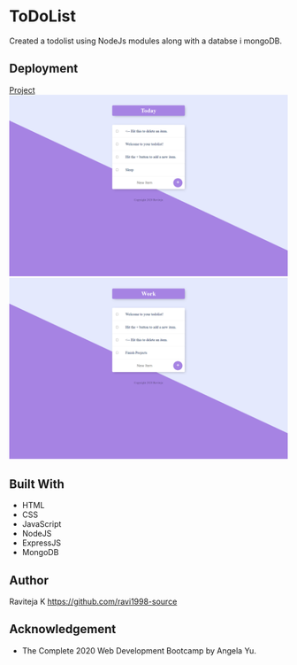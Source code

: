 # ToDoList

Created a todolist using NodeJs modules along with a databse i mongoDB.

## Deployment
[Project](https://shielded-cove-55347.herokuapp.com/)
![Alt text](https://github.com/ravi1998-source/ToDoList/blob/main/Today.png)
![Alt text](https://github.com/ravi1998-source/ToDoList/blob/main/Work.png)

## Built With
* HTML
* CSS
* JavaScript
* NodeJS
* ExpressJS
* MongoDB

## Author
Raviteja K https://github.com/ravi1998-source

## Acknowledgement
* The Complete 2020 Web Development Bootcamp by Angela Yu.
